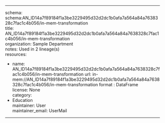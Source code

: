 


---  
schema: schema:AN_ID14a7f89184f1a3be3229495d32d2dc1b0afa7a564a84a7638328c7fac1c4b056/in-mem-transformation  
title: AN_ID14a7f89184f1a3be3229495d32d2dc1b0afa7a564a84a7638328c7fac1c4b056/in-mem-transformation  
organization: Sample Department  
notes: Used in 2 lineage(s)  
resources:  
  - name: AN_ID14a7f89184f1a3be3229495d32d2dc1b0afa7a564a84a7638328c7fac1c4b056/in-mem-transformation 
    url: in-mem://AN_ID14a7f89184f1a3be3229495d32d2dc1b0afa7a564a84a7638328c7fac1c4b056/in-mem-transformation 
    format : DataFrame  
license: None  
category:
  - Education  
maintainer: User  
maintainer_email: UserMail  
---